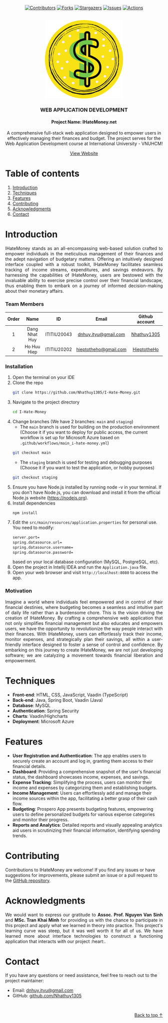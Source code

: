 <div align="center">

[![Contributors][contributors-shield]][contributors-url]
[![Forks][forks-shield]][forks-url]
[![Stargazers][stars-shield]][stars-url]
[![Issues][issues-shield]][issues-url]
[![Actions][actions-shield]][actions-url]

</div>

<!-- PROJECT LOGO -->
<br />
<div align="center"">
  <a href="https://i-hate-money.azurewebsites.net/">
    <img src="./images/IHateMoney_logo.png" alt="Logo" width="250">
</a>

<h3 align="center">WEB APPLICATION DEVELOPMENT</h3>
<h4 align="center">Project Name: IHateMoney.net</h4>

  <p align="center">
    A comprehensive full-stack web application designed to empower users in effectively managing their finances and budget. The project serves for the Web Application Development course at International University - VNUHCM!
  </p>
    <a href="https://i-hate-money.azurewebsites.net/">View Website</a>

</div>

<!-- TABLE OF CONTENTS -->

# Table of contents

1. [Introduction](#Introduction)
2. [Techniques](#Techniques)
3. [Features](#Features)
4. [Contributing](#Contributing)
5. [Acknowledgments](#Acknowledgments)
6. [Contact](#Contact)

# Introduction <a name="Introduction"></a>

<div align="justify">
IHateMoney stands as an all-encompassing web-based solution crafted to empower individuals in the meticulous management
of their finances and the adept navigation of budgetary matters. Offering an intuitively designed interface 
coupled with a robust toolkit, IHateMoney facilitates seamless tracking of income streams, expenditures, and savings 
endeavors. By harnessing the capabilities of IHateMoney, users are bestowed with the invaluable ability to exercise 
precise control over their financial landscape, thus enabling them to embark on a journey of informed decision-making 
about their monetary affairs.
</div>

### Team Members

| Order |     Name      |     ID      |         Email         |                     Github account                      |                            
|:-----:|:-------------:|:-----------:|:---------------------:|:-------------------------------------------------------:|                          
|   1   | Dang Nhat Huy | ITITIU20043 | dnhuy.ityu@gmail.com  |      [Nhathuy1305](https://github.com/Nhathuy1305)      |
|   2   |  Ho Huu Hiep  | ITITIU20202 | hieptotheho@gmail.com |      [HieptotheHo](https://github.com/HieptotheHo)      |

### Installation

1. Open the terminal on your IDE
2. Clone the repo
   ```sh
   git clone https://github.com/Nhathuy1305/I-Hate-Money.git
   ```
3. Navigate to the project directory
   ```sh
   cd I-Hate-Money
   ```
4. Change branches (We have 2 branches: `main` and `staging`)
   - The `main` branch is used for building on the production environment (Choose it if you want to deploy for
     public access, the current workflow is set up for Microsoft Azure based on `.github/workflows/main_i-hate-money.yml`)
   ```sh
   git checkout main
   ```
   - The `staging` branch is used for testing and debugging purposes (Choose it if you want to test the application, or
     hobby purposes)
   ```sh
   git checkout staging
   ```
5. Ensure you have Node.js installed by running node -v in your terminal. If you don't have Node.js, you can download
   and install it from the official Node.js website (https://nodejs.org).
6. Install dependencies
   ```sh
   npm install
   ```
7. Edit the `src/main/resources/application.properties` for personal use. You need to modify:
    ```
   server.port=
   spring.datasource.url=
   spring.datasource.username=
   spring.datasource.password=
   ```
   based on your local database configuration (MySQL, PostgreSQL, etc).
8. Open the project in Intellij IDEA and run the `Application.java` file.
9. Open your web browser and visit `http://localhost:8080` to access the app.

### Motivation

<div align="justify">
Imagine a world where individuals feel empowered and in control of their financial destinies, where budgeting becomes a 
seamless and intuitive part of daily life rather than a burdensome chore. This is the vision driving the creation of 
IHateMoney. By crafting a comprehensive web application that not only simplifies financial management but also educates 
and empowers users, we have the opportunity to revolutionize the way people interact with their finances. With 
IHateMoney, users can effortlessly track their income, monitor expenses, and strategically plan their savings, all 
within a user-friendly interface designed to foster a sense of control and confidence. By embarking on this journey to 
create IHateMoney, we are not just developing software; we are catalyzing a movement towards financial liberation and 
empowerment.
</div>


# Techniques <a name="Techniques"></a>

- **Front-end**: HTML, CSS, JavaScript, Vaadin (TypeScript)
- **Back-end**: Java, Spring Boot, Vaadin (Java)
- **Database**: MySQL
- **Authentication**: Spring Security
- **Charts**: Vaadin/Highcharts
- **Deployment**: Microsoft Azure


# Features <a name="Features"></a>
- **User Registration and Authentication**: The app enables users to securely create an account and log in, granting
  them access to their financial details.
- **Dashboard**: Providing a comprehensive snapshot of the user's financial status, the dashboard showcases income,
  expenses, and savings.
- **Expense Tracking**: Simplifying the process, users can monitor their income and expenses by categorizing them and
  establishing budgets.
- **Income Management**: Users can effortlessly add and manage their income sources within the app, facilitating a
  better grasp of their cash flow.
- **Budgeting**: Prospero App presents budgeting features, empowering users to define personalized budgets for various
  expense categories and monitor their progress.
- **Reports and Analytics**: Detailed reports and visually appealing analytics aid users in scrutinizing their financial
  information, identifying spending trends.


# Contributing<a name="Contributing">

Contributions to IHateMoney are welcome! If you find any issues or have suggestions
for improvements, please submit an issue or a pull request to
the [GitHub repository](https://github.com/your-username/ihatemoney-fork).


# Acknowledgments<a name="Acknowledgments">
<div align="justify">
We would want to express our gratitude to <b>Assoc. Prof. Nguyen Van Sinh</b> and <b>MSc. Tran Khai Minh</b> for providing us with the chance to participate in this
project and apply what we learned in theory into practice. This project's learning curve was steep, but it was well
worth it for all of us. We have learned more about interface technologies to construct a functioning application that
interacts with our project :heart:.
</div>


# Contact<a name="Contact">

If you have any questions or need assistance, feel free to reach out to the
project maintainer:

- Email: dnhuy.ityu@gmail.com
- GitHub: [github.com/Nhathuy1305](https://github.com/Nhathuy1305)

<br />

<p align="right"><a href="#top">Back to top ↑</a></p>

<!-- MARKDOWN LINKS & IMAGES -->
<!-- https://www.markdownguide.org/basic-syntax/#reference-style-links -->

[contributors-shield]: https://img.shields.io/github/contributors/Nhathuy1305/I-Hate-Money.svg?style=for-the-badge

[contributors-url]: https://github.com/Nhathuy1305/I-Hate-Money/graphs/contributors

[forks-shield]: https://img.shields.io/github/forks/Nhathuy1305/I-Hate-Money.svg?style=for-the-badge

[forks-url]: https://github.com/Nhathuy1305/I-Hate-Money/network/members

[stars-shield]: https://img.shields.io/github/stars/Nhathuy1305/I-Hate-Money.svg?style=for-the-badge

[stars-url]: https://github.com/Nhathuy1305/I-Hate-Money/stargazers

[issues-shield]: https://img.shields.io/github/issues/Nhathuy1305/I-Hate-Money.svg?style=for-the-badge

[issues-url]: https://github.com/Nhathuy1305/I-Hate-Money/issues

[actions-shield]: https://img.shields.io/github/actions/workflow/status/Nhathuy1305/I-Hate-Money/main_i-hate-money.yml.svg?style=for-the-badge

[actions-url]: https://github.com/Nhathuy1305/I-Hate-Money/actions/workflows/main_i-hate-money.yml
